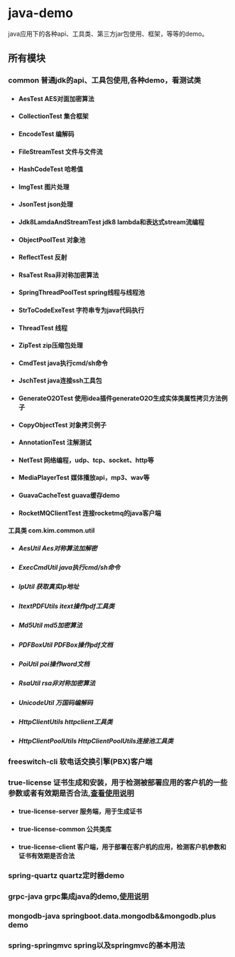 # java-demo
java应用下的各种api、工具类、第三方jar包使用、框架，等等的demo。
## 所有模块
### common   普通jdk的api、工具包使用,各种demo，看测试类
- #### AesTest                              AES对面加密算法
- #### CollectionTest                       集合框架
- #### EncodeTest                           编解码
- #### FileStreamTest                       文件与文件流
- #### HashCodeTest                         哈希值
- #### ImgTest                              图片处理
- #### JsonTest                             json处理
- #### Jdk8LamdaAndStreamTest              jdk8 lambda和表达式stream流编程
- #### ObjectPoolTest                       对象池
- #### ReflectTest                          反射
- #### RsaTest                              Rsa非对称加密算法
- #### SpringThreadPoolTest                 spring线程与线程池
- #### StrToCodeExeTest                     字符串专为java代码执行
- #### ThreadTest                           线程
- #### ZipTest                              zip压缩包处理
- #### CmdTest                              java执行cmd/sh命令
- #### JschTest                             java连接ssh工具包  
- #### GenerateO2OTest                      使用idea插件generateO2O生成实体类属性拷贝方法例子
- #### CopyObjectTest                       对象拷贝例子
- #### AnnotationTest                       注解测试 
- #### NetTest                              网络编程，udp、tcp、socket、http等
- #### MediaPlayerTest                      媒体播放api，mp3、wav等
- #### GuavaCacheTest                       guava缓存demo    
- #### RocketMQClientTest                   连接rocketmq的java客户端
#### 工具类  com.kim.common.util
- ##### AesUtil                             Aes对称算法加解密
- ##### ExecCmdUtil                         java执行cmd/sh命令
- ##### IpUtil                              获取真实ip地址
- ##### ItextPDFUtils                       itext操作pdf工具类
- ##### Md5Util                             md5加密算法
- ##### PDFBoxUtil                          PDFBox操作pdf文档
- ##### PoiUtil                             poi操作word文档
- ##### RsaUtil                             rsa非对称加密算法
- ##### UnicodeUtil                         万国码编解码
- ##### HttpClientUtils                     httpclient工具类
- ##### HttpClientPoolUtils                 HttpClientPoolUtils连接池工具类
### freeswitch-cli                          软电话交换引擎(PBX)客户端
### true-license                            证书生成和安装，用于检测被部署应用的客户机的一些参数或者有效期是否合法,[查看使用说明](./TRUE-LICENSE.md)
- #### true-license-server                  服务端，用于生成证书
- #### true-license-common                  公共类库
- #### true-license-client                  客户端，用于部署在客户机的应用，检测客户机参数和证书有效期是否合法
### spring-quartz                           quartz定时器demo
### grpc-java                               grpc集成java的demo,[使用说明](./GRPC-JAVA.md)
### mongodb-java                            springboot.data.mongodb&&mongodb.plus demo
### spring-springmvc                        spring以及springmvc的基本用法
